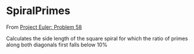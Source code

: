 # SpiralPrimes

From [Project Euler: Problem 58](https://projecteuler.net/problem=58)

Calculates the side length of the square spiral for which the ratio of primes along both diagonals first falls below 10%